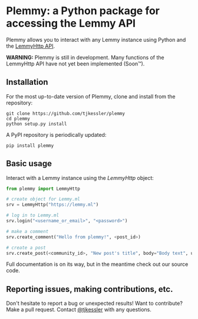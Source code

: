# Plemmy: a Python package for accessing the Lemmy API

Plemmy allows you to interact with any Lemmy instance using Python and the [LemmyHttp API](https://join-lemmy.org/api/classes/LemmyHttp.html).

**WARNING:** Plemmy is still in development. Many functions of the LemmyHttp API have not yet been implemented (Soon™).

## Installation ##

For the most up-to-date version of Plemmy, clone and install from the repository:

```
git clone https://github.com/tjkessler/plemmy
cd plemmy
python setup.py install
```

A PyPI repository is periodically updated:

```
pip install plemmy
```

## Basic usage ##

Interact with a Lemmy instance using the _LemmyHttp_ object:

```python
from plemmy import LemmyHttp

# create object for Lemmy.ml
srv = LemmyHttp("https://lemmy.ml")

# log in to Lemmy.ml
srv.login("<username_or_email>", "<password>")

# make a comment
srv.create_comment("Hello from plemmy!", <post_id>)

# create a post
srv.create_post(<community_id>, "New post's title", body="Body text", url="https://a.link.to.share")
```

Full documentation is on its way, but in the meantime check out our source code.

## Reporting issues, making contributions, etc. ##

Don't hesitate to report a bug or unexpected results! Want to contribute? Make a pull request. Contact [@tjkessler](https://github.com/tjkessler) with any questions.
